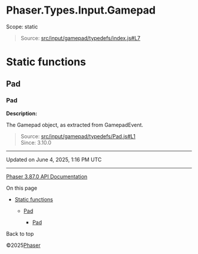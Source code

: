 # Phaser.Types.Input.Gamepad

Scope:
static

> Source: [src/input/gamepad/typedefs/index.js#L7](https://github.com/phaserjs/phaser/blob/v3.87.0/src/input/gamepad/typedefs/index.js#L7)

# Static functions

## Pad

### Pad

**Description:**

The Gamepad object, as extracted from GamepadEvent.

> Source: [src/input/gamepad/typedefs/Pad.js#L1](https://github.com/phaserjs/phaser/blob/v3.87.0/src/input/gamepad/typedefs/Pad.js#L1)  
> Since: 3.10.0

---

Updated on June 4, 2025, 1:16 PM UTC

---

[Phaser 3.87.0 API Documentation](../../index.md)

On this page

* [Static functions](#static-functions)

  + [Pad](#pad)

    - [Pad](#pad-1)

Back to top

©2025[Phaser](https://docs.phaser.io)